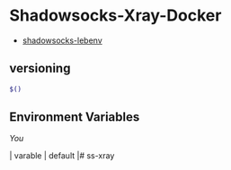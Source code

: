 # Shadowsocks-Xray-Docker
* [shadowsocks-lebenv]()
## versioning
``` bash
$()
```
## Environment Variables

*You*

| varable | default |# ss-xray
